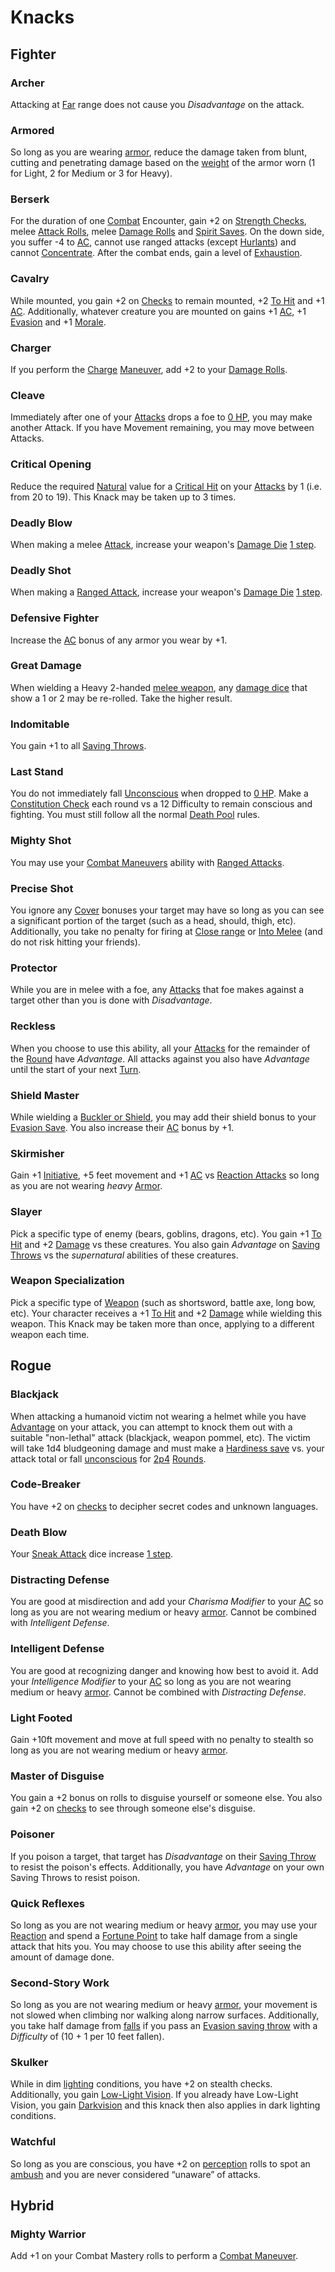 # Knacks

## Fighter

### Archer
Attacking at [Far](EncumbranceAndEquipment.md#ranges) range does not cause you *Disadvantage* on the attack.

### Armored
So long as you are wearing [armor](EncumbranceAndEquipment.md#armor), reduce the damage taken from blunt, cutting and penetrating damage based on the [weight](EncumbranceAndEquipment.md#armor%20properties) of the armor worn (1 for Light, 2 for Medium or 3 for Heavy).

### Berserk
For the duration of one [Combat](Combat.md) Encounter, gain +2 on [Strength Checks](CoreRules.md#ability%20check), melee [Attack Rolls](CoreRules.md#attack%20roll), melee [Damage Rolls](Combat.md#damage) and [Spirit Saves](CoreRules.md#saving%20throw).  On the down side, you suffer -4 to [AC](CoreRules.md#attack%20roll), cannot use ranged attacks (except [Hurlants](EncumbranceAndEquipment#weapon%20properties)) and cannot [Concentrate](Combat.md#concentrating).  After the combat ends, gain a level of [Exhaustion](Combat.md#exhaustion).

### Cavalry
While mounted, you gain +2 on [Checks](CoreRules.md#the%20d20%20check) to remain mounted, +2 [To Hit](Combat.md#attacking%20an%20enemy) and +1 [AC](CoreRules.md#attack%20roll).  Additionally, whatever creature you are mounted on gains +1 [AC](CoreRules.md#attack%20roll), +1 [Evasion](CoreRules.md#saving%20throw) and +1 [Morale](HirelingsAndAllies.md#morale).

### Charger
If you perform the [Charge](Combat.md#charge*) [Maneuver](Combat.md#combat%20maneuvers), add +2 to your [Damage Rolls](Combat.md#damage).

### Cleave
Immediately after one of your [Attacks](Combat.md#attacking%20an%20enemy) drops a foe to [0 HP](Combat.md#death%20and%20dying), you may make another Attack.  If you have Movement remaining, you may move between Attacks.

### Critical Opening
Reduce the required [Natural](CoreRules.md#Natural%20Results) value for a [Critical Hit](Combat.md#critical%20hits) on your [Attacks](Combat.md#attacking%20an%20enemy) by 1 (i.e. from 20 to 19).  This Knack may be taken up to 3 times.

### Deadly Blow
When making a melee [Attack](Combat.md#attacking%20an%20enemy), increase your weapon's [Damage Die](Combat.md#damage) [1 step](CoreRules.md#die%20adjustments).

### Deadly Shot
When making a [Ranged Attack](Combat.md#ranged%20attacks), increase your weapon's [Damage Die](Combat.md#damage) [1 step](CoreRules.md#die%20adjustments).

### Defensive Fighter
Increase the [AC](Core%20Rules.md#attack%20roll) bonus of any armor you wear by +1.

### Great Damage
When wielding a Heavy 2-handed [melee weapon](EncumbranceAndEquipment.md#weapons), any [damage dice](Combat.md#damage) that show a 1 or 2 may be re-rolled.  Take the higher result.

### Indomitable
You gain +1 to all [Saving Throws](CoreRules.md#saving%20throw).

### Last Stand
You do not immediately fall [Unconscious](Combat.md#unconscious) when dropped to [0 HP](Combat.md#death%20and%20dying).  Make a [Constitution Check](CoreRules.md#ability%20check) each round vs a 12 Difficulty to remain conscious and fighting.  You must still follow all the normal [Death Pool](CoreRules.md#the%20death%20pool) rules.

### Mighty Shot
You may use your [Combat Maneuvers](classes/ClassAbilities.md#combat%20maneuvers) ability with [Ranged Attacks](Combat.md#ranged%20attacks).

### Precise Shot
You ignore any [Cover](Combat.md#cover) bonuses your target may have so long as you can see a significant portion of the target (such as a head, should, thigh, etc).  Additionally, you take no penalty for firing at [Close range](Combat.md#range%20bands) or [Into Melee](Combat.md#firing%20into%20melee) (and do not risk hitting your friends).

### Protector
While you are in melee with a foe, any [Attacks](Combat.md#attacking%20an%20enemy) that foe makes against a target other than you is done with *Disadvantage*.

### Reckless
When you choose to use this ability, all your [Attacks](Combat.md#attacking%20an%20enemy) for the remainder of the [Round](Combat.md#time) have *Advantage*.  All attacks against you also have *Advantage* until the start of your next [Turn](Combat.md#time).

### Shield Master
While wielding a [Buckler or Shield](EncumbranceAndEquipment.md#armor%20table), you may add their shield bonus to your [Evasion Save](CoreRules.md#saving%20throw). You also increase their [AC](CoreRules.md#attack%20roll) bonus by +1.

### Skirmisher
Gain +1 [Initiative](Combat.md#initiative), +5 feet movement and +1 [AC](CoreRules.md#attack%20roll) vs [Reaction Attacks](Combat.md#reactions) so long as you are not wearing _heavy_ [Armor](EncumbranceAndEquipment.md#armor).

### Slayer
Pick a specific type of enemy (bears, goblins, dragons, etc).  You gain +1 [To Hit](Combat.md#attacking%20an%20enemy) and +2 [Damage](Combat.md#damage) vs these creatures.  You also gain *Advantage* on [Saving Throws](CoreRules.md#saving%20throw) vs the *supernatural* abilities of these creatures.

### Weapon Specialization
Pick a specific type of [Weapon](EncumbranceAndEquipment.md#weapons) (such as shortsword, battle axe, long bow, etc). Your character receives a +1 [To Hit](Combat.md#attacking%20an%20enemy) and +2 [Damage](Combat.md#damage) while wielding this weapon.  This Knack may be taken more than once, applying to a different weapon each time.

## Rogue

### Blackjack
When attacking a humanoid victim not wearing a helmet while you have [Advantage](CoreRules.md#advantage%20and%20disadvantage) on your attack, you can attempt to knock them out with a suitable "non-lethal" attack (blackjack, weapon pommel, etc).  The victim will take 1d4 bludgeoning damage and must make a [Hardiness save](CoreRules.md#saving%20throw) vs. your attack total or fall [unconscious](Combat.md#unconscious) for [2p4](CoreRules.md#countdown%20pools) [Rounds](Combat.md#time).

### Code-Breaker
You have +2 on [checks](CoreRules.md#the%20d20%20check) to decipher secret codes and unknown languages.

### Death Blow
Your [Sneak Attack](classes/ClassAbilities.md#sneak%20attack) dice increase [1 step](CoreRules.md#die%20adjustments).

### Distracting Defense
You are good at misdirection and add your *Charisma Modifier* to your [AC](CoreRules.md#attack%20roll) so long as you are not wearing medium or heavy [armor](EncumbranceAndEquipment.md#armor).  Cannot be combined with *Intelligent Defense*.

### Intelligent Defense
You are good at recognizing danger and knowing how best to avoid it. Add your *Intelligence Modifier* to your [AC](CoreRules.md#attack%20roll) so long as you are not wearing medium or heavy [armor](EncumbranceAndEquipment.md#armor).  Cannot be combined with *Distracting Defense*.

### Light Footed
Gain +10ft movement and move at full speed with no penalty to stealth so long as you are not wearing medium or heavy [armor](EncumbranceAndEquipment.md#armor).

### Master of Disguise
You gain a +2 bonus on rolls to disguise yourself or someone else.  You also gain +2 on [checks](CoreRules.md#the%20d20%20check) to see through someone else's disguise.

### Poisoner
If you poison a target, that target has *Disadvantage* on their [Saving Throw](CoreRules.md#saving%20throw) to resist the poison's effects.  Additionally, you have *Advantage* on your own Saving Throws to resist poison.

### Quick Reflexes
So long as you are not wearing medium or heavy [armor](EncumbranceAndEquipment.md#armor), you may use your [Reaction](Combat.md#reactions) and spend a [Fortune Point](CoreRules.md#fortune) to take half damage from a single attack that hits you.  You may choose to use this ability after seeing the amount of damage done.

### Second-Story Work
So long as you are not wearing medium or heavy [armor](EncumbranceAndEquipment.md#armor), your movement is not slowed when climbing nor walking along narrow surfaces.  Additionally, you take half damage from [falls](CoreRules.md#falling) if you pass an [Evasion saving throw](CoreRules.md#saving%20throw) with a *Difficulty* of (10 + 1 per 10 feet fallen).

### Skulker
While in dim [lighting](Corerules.md#visibility) conditions, you have +2 on stealth checks.   Additionally, you gain [Low-Light Vision](CoreRules.md#low-light%20vision).  If you already have Low-Light Vision, you gain [Darkvision](CoreRules.md#darkvision) and this knack then also applies in dark lighting conditions.

### Watchful
So long as you are conscious, you have +2 on [perception](Skills.md#perception) rolls to spot an [ambush](Combat.md#ambush) and you are never considered “unaware” of attacks.

## Hybrid

### Mighty Warrior
Add +1 on your Combat Mastery rolls to perform a [Combat Maneuver](classes/ClassAbilities.md#combat%20maneuvers).